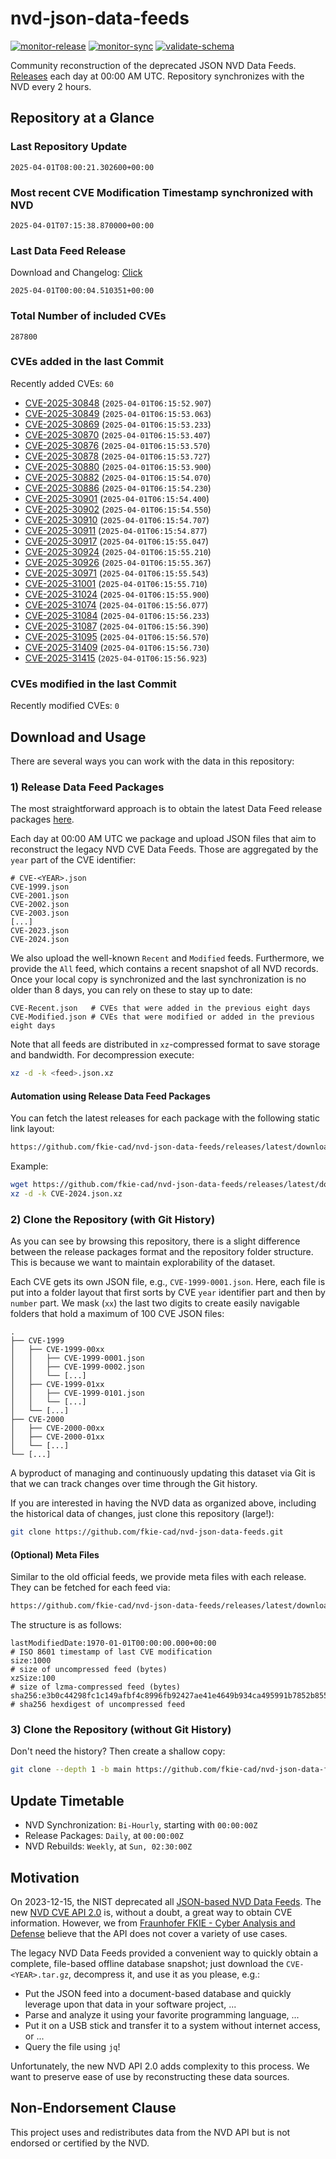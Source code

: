 # nvd-json-data-feeds

[![monitor-release](https://github.com/fkie-cad/nvd-json-data-feeds/actions/workflows/monitor_release.yml/badge.svg)](https://github.com/fkie-cad/nvd-json-data-feeds/actions/workflows/monitor_release.yml)
[![monitor-sync](https://github.com/fkie-cad/nvd-json-data-feeds/actions/workflows/monitor_sync.yml/badge.svg)](https://github.com/fkie-cad/nvd-json-data-feeds/actions/workflows/monitor_sync.yml)
[![validate-schema](https://github.com/fkie-cad/nvd-json-data-feeds/actions/workflows/validate_schema.yml/badge.svg)](https://github.com/fkie-cad/nvd-json-data-feeds/actions/workflows/validate_schema.yml)

Community reconstruction of the deprecated JSON NVD Data Feeds.
[Releases](https://github.com/fkie-cad/nvd-json-data-feeds/releases/latest) each day at 00:00 AM UTC.
Repository synchronizes with the NVD every 2 hours.

## Repository at a Glance

### Last Repository Update

```plain
2025-04-01T08:00:21.302600+00:00
```

### Most recent CVE Modification Timestamp synchronized with NVD

```plain
2025-04-01T07:15:38.870000+00:00
```

### Last Data Feed Release

Download and Changelog: [Click](https://github.com/fkie-cad/nvd-json-data-feeds/releases/latest)

```plain
2025-04-01T00:00:04.510351+00:00
```

### Total Number of included CVEs

```plain
287800
```

### CVEs added in the last Commit

Recently added CVEs: `60`

- [CVE-2025-30848](CVE-2025/CVE-2025-308xx/CVE-2025-30848.json) (`2025-04-01T06:15:52.907`)
- [CVE-2025-30849](CVE-2025/CVE-2025-308xx/CVE-2025-30849.json) (`2025-04-01T06:15:53.063`)
- [CVE-2025-30869](CVE-2025/CVE-2025-308xx/CVE-2025-30869.json) (`2025-04-01T06:15:53.233`)
- [CVE-2025-30870](CVE-2025/CVE-2025-308xx/CVE-2025-30870.json) (`2025-04-01T06:15:53.407`)
- [CVE-2025-30876](CVE-2025/CVE-2025-308xx/CVE-2025-30876.json) (`2025-04-01T06:15:53.570`)
- [CVE-2025-30878](CVE-2025/CVE-2025-308xx/CVE-2025-30878.json) (`2025-04-01T06:15:53.727`)
- [CVE-2025-30880](CVE-2025/CVE-2025-308xx/CVE-2025-30880.json) (`2025-04-01T06:15:53.900`)
- [CVE-2025-30882](CVE-2025/CVE-2025-308xx/CVE-2025-30882.json) (`2025-04-01T06:15:54.070`)
- [CVE-2025-30886](CVE-2025/CVE-2025-308xx/CVE-2025-30886.json) (`2025-04-01T06:15:54.230`)
- [CVE-2025-30901](CVE-2025/CVE-2025-309xx/CVE-2025-30901.json) (`2025-04-01T06:15:54.400`)
- [CVE-2025-30902](CVE-2025/CVE-2025-309xx/CVE-2025-30902.json) (`2025-04-01T06:15:54.550`)
- [CVE-2025-30910](CVE-2025/CVE-2025-309xx/CVE-2025-30910.json) (`2025-04-01T06:15:54.707`)
- [CVE-2025-30911](CVE-2025/CVE-2025-309xx/CVE-2025-30911.json) (`2025-04-01T06:15:54.877`)
- [CVE-2025-30917](CVE-2025/CVE-2025-309xx/CVE-2025-30917.json) (`2025-04-01T06:15:55.047`)
- [CVE-2025-30924](CVE-2025/CVE-2025-309xx/CVE-2025-30924.json) (`2025-04-01T06:15:55.210`)
- [CVE-2025-30926](CVE-2025/CVE-2025-309xx/CVE-2025-30926.json) (`2025-04-01T06:15:55.367`)
- [CVE-2025-30971](CVE-2025/CVE-2025-309xx/CVE-2025-30971.json) (`2025-04-01T06:15:55.543`)
- [CVE-2025-31001](CVE-2025/CVE-2025-310xx/CVE-2025-31001.json) (`2025-04-01T06:15:55.710`)
- [CVE-2025-31024](CVE-2025/CVE-2025-310xx/CVE-2025-31024.json) (`2025-04-01T06:15:55.900`)
- [CVE-2025-31074](CVE-2025/CVE-2025-310xx/CVE-2025-31074.json) (`2025-04-01T06:15:56.077`)
- [CVE-2025-31084](CVE-2025/CVE-2025-310xx/CVE-2025-31084.json) (`2025-04-01T06:15:56.233`)
- [CVE-2025-31087](CVE-2025/CVE-2025-310xx/CVE-2025-31087.json) (`2025-04-01T06:15:56.390`)
- [CVE-2025-31095](CVE-2025/CVE-2025-310xx/CVE-2025-31095.json) (`2025-04-01T06:15:56.570`)
- [CVE-2025-31409](CVE-2025/CVE-2025-314xx/CVE-2025-31409.json) (`2025-04-01T06:15:56.730`)
- [CVE-2025-31415](CVE-2025/CVE-2025-314xx/CVE-2025-31415.json) (`2025-04-01T06:15:56.923`)


### CVEs modified in the last Commit

Recently modified CVEs: `0`



## Download and Usage

There are several ways you can work with the data in this repository:

### 1) Release Data Feed Packages

The most straightforward approach is to obtain the latest Data Feed release packages [here](https://github.com/fkie-cad/nvd-json-data-feeds/releases/latest).

Each day at 00:00 AM UTC we package and upload JSON files that aim to reconstruct the legacy NVD CVE Data Feeds.
Those are aggregated by the `year` part of the CVE identifier:

```
# CVE-<YEAR>.json
CVE-1999.json
CVE-2001.json
CVE-2002.json
CVE-2003.json
[...]
CVE-2023.json
CVE-2024.json
```

We also upload the well-known `Recent` and `Modified` feeds.
Furthermore, we provide the `All` feed, which contains a recent snapshot of all NVD records.
Once your local copy is synchronized and the last synchronization is no older than 8 days, you can rely on these to stay up to date:

```plain
CVE-Recent.json   # CVEs that were added in the previous eight days
CVE-Modified.json # CVEs that were modified or added in the previous eight days
```

Note that all feeds are distributed in `xz`-compressed format to save storage and bandwidth.
For decompression execute:

```sh
xz -d -k <feed>.json.xz
```

#### Automation using Release Data Feed Packages

You can fetch the latest releases for each package with the following static link layout:

```sh
https://github.com/fkie-cad/nvd-json-data-feeds/releases/latest/download/CVE-<YEAR>.json.xz
```

Example:

```sh
wget https://github.com/fkie-cad/nvd-json-data-feeds/releases/latest/download/CVE-2024.json.xz
xz -d -k CVE-2024.json.xz
```

### 2) Clone the Repository (with Git History)

As you can see by browsing this repository, there is a slight difference between the release packages format and the repository folder structure.
This is because we want to maintain explorability of the dataset.

Each CVE gets its own JSON file, e.g., `CVE-1999-0001.json`.
Here, each file is put into a folder layout that first sorts by CVE `year` identifier part and then by `number` part.
We mask (`xx`) the last two digits to create easily navigable folders that hold a maximum of 100 CVE JSON files:

```plain
.
├── CVE-1999
│   ├── CVE-1999-00xx
│   │   ├── CVE-1999-0001.json
│   │   ├── CVE-1999-0002.json
│   │   └── [...]
│   ├── CVE-1999-01xx
│   │   ├── CVE-1999-0101.json
│   │   └── [...]
│   └── [...]
├── CVE-2000
│   ├── CVE-2000-00xx
│   ├── CVE-2000-01xx
│   └── [...]
└── [...]
```

A byproduct of managing and continuously updating this dataset via Git is that we can track changes over time through the Git history.

If you are interested in having the NVD data as organized above, including the historical data of changes, just clone this repository (large!):

```sh
git clone https://github.com/fkie-cad/nvd-json-data-feeds.git
```

#### (Optional) Meta Files

Similar to the old official feeds, we provide meta files with each release. They can be fetched for each feed via:

```sh
https://github.com/fkie-cad/nvd-json-data-feeds/releases/latest/download/CVE-<YEAR>.meta
```

The structure is as follows:

```plain
lastModifiedDate:1970-01-01T00:00:00.000+00:00                          # ISO 8601 timestamp of last CVE modification
size:1000                                                               # size of uncompressed feed (bytes)
xzSize:100                                                              # size of lzma-compressed feed (bytes)
sha256:e3b0c44298fc1c149afbf4c8996fb92427ae41e4649b934ca495991b7852b855 # sha256 hexdigest of uncompressed feed
```

### 3) Clone the Repository (without Git History)

Don't need the history? Then create a shallow copy:

```sh
git clone --depth 1 -b main https://github.com/fkie-cad/nvd-json-data-feeds.git
```


## Update Timetable

* NVD Synchronization: `Bi-Hourly`, starting with `00:00:00Z`
* Release Packages: `Daily`, at `00:00:00Z`
* NVD Rebuilds: `Weekly`, at `Sun, 02:30:00Z`


## Motivation

On 2023-12-15, the NIST deprecated all [JSON-based NVD Data Feeds](https://nvd.nist.gov/vuln/data-feeds#divRetirementBanner-1).
The new [NVD CVE API 2.0](https://nvd.nist.gov/developers/vulnerabilities) is, without a doubt, a great way to obtain CVE information.
However, we from [Fraunhofer FKIE - Cyber Analysis and Defense](https://www.fkie.fraunhofer.de/en/departments/cad.html) believe that the API does not cover a variety of use cases.

The legacy NVD Data Feeds provided a convenient way to quickly obtain a complete, file-based offline database snapshot; just download the `CVE-<YEAR>.tar.gz`, decompress it, and use it as you please, e.g.:

- Put the JSON feed into a document-based database and quickly leverage upon that data in your software project, ...
- Parse and analyze it using your favorite programming language, ...
- Put it on a USB stick and transfer it to a system without internet access, or ...
- Query the file using `jq`!

Unfortunately, the new NVD API 2.0 adds complexity to this process.
We want to preserve ease of use by reconstructing these data sources.

## Non-Endorsement Clause

This project uses and redistributes data from the NVD API but is not endorsed or certified by the NVD.